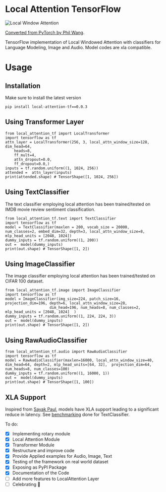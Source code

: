 # Local Attention TensorFlow 

![Local Window Attention](https://github.com/lucidrains/local-attention/blob/master/diagram.png?raw=true "Local Window Attention")

[Converted from PyTorch by Phil Wang](https://github.com/lucidrains/local-attention/).

TensorFlow implementation of Local Windowed Attention with classifiers for Language Modeling, Image and Audio. Model codes are xla compatible.


# Usage

## Installation
Make sure to install the latest version

```
pip install local-attention-tf==0.0.3
```
## Using Transformer Layer


```
from local_attention_tf import LocalTransformer
import tensorflow as tf
attn_layer = LocalTransformer(256, 3, local_attn_window_size=128, dim_head=64,
    heads=8,
    ff_mult=4,
    attn_dropout=0.0,
    ff_dropout=0.0,)
inputs = tf.random.uniform((1, 1024, 256))
attended =  attn_layer(inputs)
print(attended.shape) # TensorShape([1, 1024, 256])
```

## Using TextClassifier
The text classifier employing local attention has been trained/tested on IMDB movie review sentiment classification.

```
from local_attention_tf.text import TextClassifier
import tensorflow as tf
model = TextClassifier(maxlen = 200, vocab_size = 20000, num_classes=2, embed_dim=32, depth=3, local_attn_window_size=8, mlp_head_units = [2048, 1024])
dummy_inputs = tf.random.uniform((1, 200))
out =  model(dummy_inputs)
print(out.shape) # TensorShape([1, 2])
```

## Using ImageClassifier
The image classifier employing local attention has been trained/tested on CIFAR 100 dataset.

```
from local_attention_tf.image import ImageClassifier
import tensorflow as tf
model = ImageClassifier(img_size=224, patch_size=16, projection_dim=196, depth=6, local_attn_window_size=28,
                    dim_head=196, num_heads=8, num_classes=2, mlp_head_units = [2048, 1024]  )
dummy_inputs = tf.random.uniform((1, 224, 224, 3))
out =  model(dummy_inputs)
print(out.shape) # TensorShape([1, 2])
```

## Using RawAudioClassifier

```
from local_attention_tf.audio import RawAudioClassifier
import tensorflow as tf
model = RawAudioClassifier(maxlen=16000, local_attn_window_size=40, dim_head=64, depth=2, mlp_head_units=[64, 32],  projection_dim=64, num_heads=8, num_classes=100)
dummy_inputs = tf.random.uniform((1, 16000, 1))
out =  model(dummy_inputs)
print(out.shape) # TensorShape([1, 100])
```

## XLA Support
Inspired from [Sayak Paul](https://github.com/sayakpaul/maxim-tf#xla-support), models have XLA support leading to a significant reduce in latency. See [benchmarking](./benchmark_xla.py) done for TextClassifier.


To do:

- [X] Implementing rotary module
- [X] Local Attention Module 
- [X] Transformer Module
- [X] Restructure and improve code
- [X] Provide Applied examples for Audio, Image, Text
- [X] Testing of the framework on real world dataset
- [X] Exposing as PyPI Package
- [X] Documentation of the Code
- [ ] Add more features to LocalAttention Layer
- [ ] Celebrating :gift_heart:
